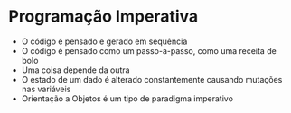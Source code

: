 # Programação Imperativa

- O código é pensado e gerado em sequência
- O código é pensado como um passo-a-passo, como uma receita de bolo
- Uma coisa depende da outra
- O estado de um dado é alterado constantemente causando mutações nas variáveis
- Orientação a Objetos é um tipo de paradigma imperativo